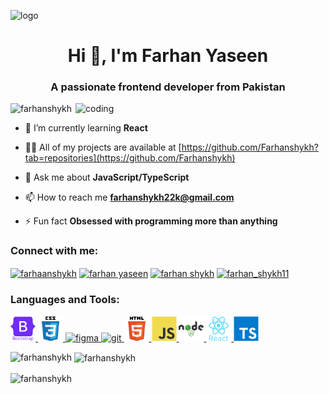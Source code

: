 ![logo]("https://plus.unsplash.com/premium_photo-1661964187664-e26f70e1a224?fm=jpg&q=60&w=3000&ixlib=rb-4.0.3&ixid=M3wxMjA3fDB8MHxzZWFyY2h8MXx8Y29kaW5nJTIwYmFja2dyb3VuZHxlbnwwfHwwfHx8MA%3D%3D")

<h1 align="center">Hi 👋, I'm Farhan Yaseen</h1>
<h3 align="center">A passionate frontend developer from Pakistan</h3>
<img align="right" alt="coding" width="400" src="https://camo.githubusercontent.com/7de37139d0b4c1ce40865e799b446c0e963a3dd8fb68d239707237c40604fa3d/68747470733a2f2f63646e2e6472696262626c652e636f6d2f75736572732f3733303730332f73637265656e73686f74732f363538313234332f6176656e746f2e676966">


<p align="left"> <img src="https://komarev.com/ghpvc/?username=farhanshykh&label=Profile%20views&color=0e75b6&style=flat" alt="farhanshykh" /> </p>

- 🌱 I’m currently learning **React**

- 👨‍💻 All of my projects are available at [https://github.com/Farhanshykh?tab=repositories](https://github.com/Farhanshykh)


- 💬 Ask me about **JavaScript/TypeScript**

- 📫 How to reach me **farhanshykh22k@gmail.com**

- ⚡ Fun fact **Obsessed with programming more than anything**

<h3 align="left">Connect with me:</h3>
<p align="left">
<a href="https://twitter.com/farhaanshykh" target="blank"><img align="center" src="https://raw.githubusercontent.com/rahuldkjain/github-profile-readme-generator/master/src/images/icons/Social/twitter.svg" alt="farhaanshykh" height="30" width="40" /></a>
<a href="https://linkedin.com/in/farhan yaseen" target="blank"><img align="center" src="https://raw.githubusercontent.com/rahuldkjain/github-profile-readme-generator/master/src/images/icons/Social/linked-in-alt.svg" alt="farhan yaseen" height="30" width="40" /></a>
<a href="https://fb.com/farhan shykh" target="blank"><img align="center" src="https://raw.githubusercontent.com/rahuldkjain/github-profile-readme-generator/master/src/images/icons/Social/facebook.svg" alt="farhan shykh" height="30" width="40" /></a>
<a href="https://instagram.com/farhan_shykh11" target="blank"><img align="center" src="https://raw.githubusercontent.com/rahuldkjain/github-profile-readme-generator/master/src/images/icons/Social/instagram.svg" alt="farhan_shykh11" height="30" width="40" /></a>
</p>

<h3 align="left">Languages and Tools:</h3>
<p align="left"> <a href="https://getbootstrap.com" target="_blank" rel="noreferrer"> <img src="https://raw.githubusercontent.com/devicons/devicon/master/icons/bootstrap/bootstrap-plain-wordmark.svg" alt="bootstrap" width="40" height="40"/> </a> <a href="https://www.w3schools.com/css/" target="_blank" rel="noreferrer"> <img src="https://raw.githubusercontent.com/devicons/devicon/master/icons/css3/css3-original-wordmark.svg" alt="css3" width="40" height="40"/> </a> <a href="https://www.figma.com/" target="_blank" rel="noreferrer"> <img src="https://www.vectorlogo.zone/logos/figma/figma-icon.svg" alt="figma" width="40" height="40"/> </a> <a href="https://git-scm.com/" target="_blank" rel="noreferrer"> <img src="https://www.vectorlogo.zone/logos/git-scm/git-scm-icon.svg" alt="git" width="40" height="40"/> </a> <a href="https://www.w3.org/html/" target="_blank" rel="noreferrer"> <img src="https://raw.githubusercontent.com/devicons/devicon/master/icons/html5/html5-original-wordmark.svg" alt="html5" width="40" height="40"/> </a> <a href="https://developer.mozilla.org/en-US/docs/Web/JavaScript" target="_blank" rel="noreferrer"> <img src="https://raw.githubusercontent.com/devicons/devicon/master/icons/javascript/javascript-original.svg" alt="javascript" width="40" height="40"/> </a> <a href="https://nodejs.org" target="_blank" rel="noreferrer"> <img src="https://raw.githubusercontent.com/devicons/devicon/master/icons/nodejs/nodejs-original-wordmark.svg" alt="nodejs" width="40" height="40"/> </a> <a href="https://reactjs.org/" target="_blank" rel="noreferrer"> <img src="https://raw.githubusercontent.com/devicons/devicon/master/icons/react/react-original-wordmark.svg" alt="react" width="40" height="40"/> </a> <a href="https://www.typescriptlang.org/" target="_blank" rel="noreferrer"> <img src="https://raw.githubusercontent.com/devicons/devicon/master/icons/typescript/typescript-original.svg" alt="typescript" width="40" height="40"/> </a> </p>

<p><img align="left" src="https://github-readme-stats.vercel.app/api/top-langs?username=farhanshykh&show_icons=true&locale=en&layout=compact" alt="farhanshykh" /></p>

<p>&nbsp;<img align="center" src="https://github-readme-stats.vercel.app/api?username=farhanshykh&show_icons=true&locale=en" alt="farhanshykh" /></p>

<p><img align="center" src="https://github-readme-streak-stats.herokuapp.com/?user=farhanshykh&" alt="farhanshykh" /></p>


